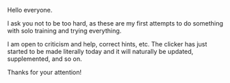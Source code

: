 Hello everyone. 

I ask you not to be too hard, as these are my first attempts to do something with solo training and trying everything. 

I am open to criticism and help, correct hints, etc. 
The clicker has just started to be made literally today and it will naturally be updated, supplemented, and so on.  

Thanks for your attention!
